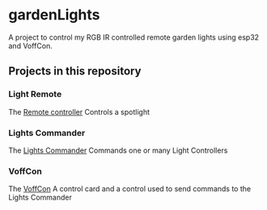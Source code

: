 # gardenLights
A project to control my RGB IR controlled 
remote garden lights using esp32 and VoffCon.

## Projects in this repository
### Light Remote
The [Remote controller] Controls a spotlight
### Lights Commander
The [Lights Commander] Commands one or many Light Controllers

### VoffCon
The [VoffCon] A control card and a control used to send commands to the 
Lights Commander

[Remote controller]: ./remoteController/README.md
[Lights Commander]: ./lightsCommander/README.md
[VoffCon]: ./voffCon/README.md